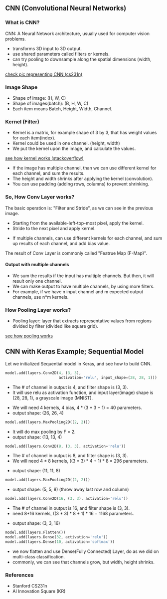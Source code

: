 ## CNN (Convolutional Neural Networks)

### What is CNN?

CNN: A Neural Network architecture, usually used for computer vision problems.

- transforms 3D input to 3D output.
- use shared parameters called filters or kernels.
- can try pooling to downsample along the spatial dimensions (width, height).

[check pic representing CNN (cs231n)](https://cs231n.github.io/assets/cnn/cnn.jpeg)

### Image Shape

- Shape of image: (H, W, C)
- Shape of images(batch): (B, H, W, C)
- Each item means Batch, Height, Width, Channel.

### Kernel (Filter)

- Kernel is a matrix, for example shape of 3 by 3, that has weight values for each item(index).
- Kernel could be used in one channel. (height, width)
- We put the kernel upon the image, and calculate the values.

[see how kernel works (stackoverflow)](https://stats.stackexchange.com/a/188216)

- If the image has multiple channel, than we can use different kernel for each channel, and sum the results.
- The height and width shrinks after applying the kernel (convolution).
- You can use padding (adding rows, columns) to prevent shrinking.

### So, How Conv Layer works?

The basic operation is: "Filter and Stride", as we can see in the previous image.

- Starting from the available-left-top-most pixel, apply the kernel.
- Stride to the next pixel and apply kernel.


+ If multiple channels, can use different kernels for each channel,
 and sum up results of each channel, and add bias value.

The result of Conv Layer is commonly called "Featrue Map (F-Map)".

#### Output with multiple channels

- We sum the results if the input has multiple channels. But then, it will result only one channel.
- We can make output to have multiple channels, by using more filters.
- For example, if we have n input channel and m expected output channels, use n*m kernels.

### How Pooling Layer works?

- Pooling layer: layer that extracts representative values from regions divided by filter (divided like square grid).

[see how pooling works](https://cs231n.github.io/assets/cnn/maxpool.jpeg)

## CNN with Keras Example; Sequential Model

Let we initialized Sequential model in Keras, and see how to build CNN.

```python
model.add(layers.Conv2D(4, (3, 3), 
                        activation='relu', input_shape=(28, 28, 1)))
```
- The # of channel in output is 4, and filter shape is (3, 3).
- It will use relu as activation function, and input layer(image) shape is (28, 28, 1), a grayscale image (MNIST).

+ We will need 4 kernels, 4 bias, 4 * (3 * 3 + 1) = 40 parameters.
+ output shape: (26, 26, 4)

```python
model.add(layers.MaxPooling2D((2, 2)))
```

- It will do max pooling by F = 2.
- output shape: (13, 13, 4)

```python
model.add(layers.Conv2D(8, (3, 3), activation='relu'))
```

- The # of channel in output is 8, and filter shape is (3, 3).
- We will need 4 * 8 kernels, ((3 * 3) * 4 + 1) * 8 = 296 parameters.

+ output shape: (11, 11, 8)

```python
model.add(layers.MaxPooling2D((2, 2)))
```

- output shape: (5, 5, 8) (throw away last row and column)

```python
model.add(layers.Conv2D(16, (3, 3), activation='relu'))
```

- The # of channel in output is 16, and filter shape is (3, 3).
- need 8*16 kernels, ((3 * 3) * 8 + 1) * 16 = 1168 parameters.

+ output shape: (3, 3, 16)

```python
model.add(layers.Flatten())
model.add(layers.Dense(32, activation='relu'))
model.add(layers.Dense(10, activation='softmax'))
```

- we now flatten and use Dense(Fully Connected) Layer, do as we did on multi-class classification.
- commonly, we can see that channels grow, but width, height shrinks.

### References

- Stanford CS231n
- AI Innovation Square (KR)
